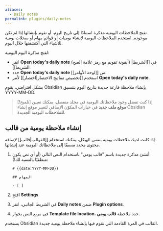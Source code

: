 ```yaml
---
aliases:
  - Daily notes
permalink: plugins/daily-notes
---
```


تفتح الملاحظات اليومية مذكرة استنادًا إلى تاريخ اليوم، أو تقوم بإنشائها إذا لم تكن موجودة. استخدم الملاحظات اليومية لإنشاء يوميات أو قوائم مهام أو سجلات يومية للأشياء التي اكتشفتها خلال اليوم.

لفتح مذكرة اليوم اليومية:

- انقر **Open today's daily note** (أيقونة تقويم مع رمز علامة الصح) في [[الشريط|الشريط]].
- حدد **Open today's daily note** من [[لوحة الأوامر]].
- استخدم [[تخصيص مفاتيح الاختصار|اختصار]] لأمر **Open today's daily note**.

بشكل افتراضي، يقوم Obsidian بإنشاء ملاحظة فارغة جديدة بتاريخ اليوم بتنسيق YYYY-MM-DD.

> [!تلميح]
> إذا كنت تفضل وجود ملاحظاتك اليومية في مجلد منفصل، يمكنك تعيين **موقع ملف جديد** في خيارات المكوّن الإضافي لتغيير موقع إنشاء Obsidian للملاحظات اليومية الجديدة.

## إنشاء ملاحظة يومية من قالب

إذا كانت لديك ملاحظات يومية بنفس الهيكل، يمكنك استخدام [[القوالب|قالب]] لإضافة محتوى محدد مسبقًا إلى ملاحظاتك اليومية عند إنشائها.

1. أنشئ مذكرة جديدة باسم "قالب يومي" باستخدام النص التالي (أو أي نص يكون منطقيًا بالنسبة لك!):

	 ```rtl
   # {{date:YYYY-MM-DD}}

   ## المهام

   - [ ]
   ```

2. افتح **Settings**.
3. في الشريط الجانبي، انقر **Daily notes** ضمن **Plugin options**.
4. في مربع النص بجوار **Template file location**، حدد ملاحظة **قالب يومي**.

يستخدم Obsidian القالب في المرة القادمة التي تقوم فيها بإنشاء ملاحظة يومية جديدة.
